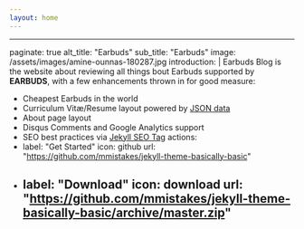 ```yaml
---
layout: home
---
```

---
paginate: true
alt_title: "Earbuds"
sub_title: "Earbuds"
image: /assets/images/amine-ounnas-180287.jpg
introduction: |
  Earbuds Blog is the website about reviewing all things bout Earbuds supported by **EARBUDS**, with a few enhancements thrown in for good measure:

  - Cheapest Earbuds in the world
  - Curriculum Vitæ/Resume layout powered by [JSON data](http://registry.jsonresume.org/)
  - About page layout
  - Disqus Comments and Google Analytics support
  - SEO best practices via [Jekyll SEO Tag](https://github.com/jekyll/jekyll-seo-tag/)
actions:
  - label: "Get Started"
    icon: github
    url: "https://github.com/mmistakes/jekyll-theme-basically-basic"
  - label: "Download"
    icon: download
    url: "https://github.com/mmistakes/jekyll-theme-basically-basic/archive/master.zip"
    ---
